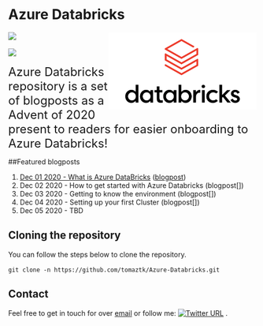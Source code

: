 <!-- README.md was wriiten in beautiful MacDown  -->
# Azure Databricks

<img src="images/logo-databricks.png" align="right" width="300" />

<!-- badges: start -->
![](http://img.shields.io/badge/Azure-Databricks-red.svg)

![](https://img.shields.io/github/forks/tomaztk/azure-databricks?style=social)
<!-- badges: end -->

<span style="font-size: x-large; font-weight: normal;">Azure Databricks repository is 
a set of blogposts as a Advent of 2020 present to readers for easier onboarding
to Azure Databricks! </span>


##Featured blogposts 

1. [Dec 01 2020 - What is Azure DataBricks](https://github.com/tomaztk/Azure-Databricks/blob/main/%20Dec%2001%202020%20-%20What%20is%20Azure%20DataBricks.md) ([blogpost](https://tomaztsql.wordpress.com/2020/12/01/advent-of-2020-day-1-what-is-azure-databricks/))
2. Dec 02 2020 - How to get started with Azure Databricks (blogpost[])
3. Dec 03 2020 - Getting to know the environment (blogpost[])
4. Dec 04 2020 - Setting up your first Cluster (blogpost[])
5. Dec 05 2020 - TBD




## Cloning the repository
You can follow the steps below to clone the repository.

```
git clone -n https://github.com/tomaztk/Azure-Databricks.git
```



## Contact
Feel free to get in touch for over [email](mailto:tomaztsql@gmail.com?subject=[GithubRepo]%20AzureDatabricks) or follow me:
[![Twitter URL](https://img.shields.io/twitter/url/https/twitter.com/tomaz_tsql.svg?style=social&label=Follow%20%40tomaz_tsql)](https://twitter.com/tomaz_tsql) .
